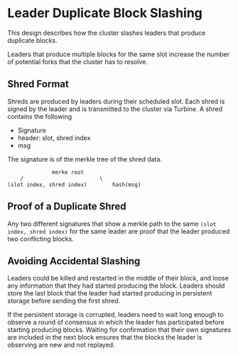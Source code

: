 # Leader Duplicate Block Slashing

This design describes how the cluster slashes leaders that produce
duplicate blocks.

Leaders that produce multiple blocks for the same slot increase the
number of potential forks that the cluster has to resolve.

## Shred Format

Shreds are produced by leaders during their scheduled slot.  Each
shred is signed by the leader and is transmitted to the cluster via
Turbine. A shred contains the following

* Signature
* header: slot, shred index
* msg

The signature is of the merkle tree of the shred data.

```
              merke root
    /                        \
(slot index, shred index)        hash(msg)
```

## Proof of a Duplicate Shred

Any two different signatures that show a merkle path to the same
`(slot index, shred index)` for the same leader are proof that the
leader produced two conflicting blocks.

## Avoiding Accidental Slashing

Leaders could be killed and restarted in the middle of their block,
and loose any information that they had started producing the block.
Leaders should store the last block that the leader had started
producing in persistent storage before sending the first shred.

If the persistent storage is corrupted, leaders need to wait long
enough to observe a round of consensus in which the leader has
participated before starting producing blocks.  Waiting for
confirmation that their own signatures are included in the next
block ensures that the blocks the leader is observing are new and
not replayed.

